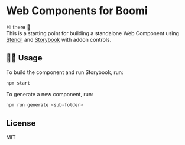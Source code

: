 # Web Components for Boomi

Hi there 👋  
This is a starting point for building a standalone Web Component using [Stencil](https://github.com/ionic-team/stencil) and [Storybook](https://github.com/storybookjs/storybook) with addon controls.


## 👩‍💻 Usage
To build the component and run Storybook, run:
```bash
npm start
```
To generate a new component, run: 
```bash
npm run generate <sub-folder>
```

## License
MIT
